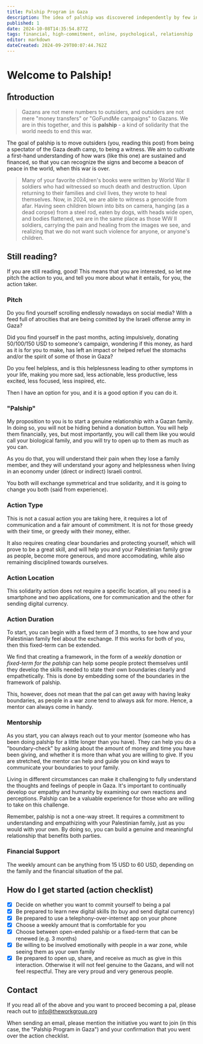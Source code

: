 ```yaml
---
title: Palship Program in Gaza
description: The idea of palship was discovered independently by few individuals midst the Gaza war. In this page, I would like to present a safe and a scalable, decentralised model that worked well for me and many others.
published: 1
date: 2024-10-08T14:35:54.877Z
tags: financial, high-commitment, online, psychological, relationship
editor: markdown
dateCreated: 2024-09-29T00:07:44.762Z
---
```


# Welcome to Palship!

## ّIntroduction

> Gazans are not mere numbers to outsiders, and outsiders are not mere "money transfers" or "GoFundMe campaigns" to Gazans. We are in this together, and this is **palship** - a kind of solidarity that the world needs to end this war.

The goal of palship is to move outsiders (you, reading this post) from being a spectator of the Gaza death camp, to being a witness. We aim to cultivate a first-hand understanding of how wars (like this one) are sustained and financed, so that you can recognize the signs and become a beacon of peace in the world, when this war is over.

> Many of your favorite children's books were written by World War II soldiers who had witnessed so much death and destruction. Upon returning to their families and civil lives, they wrote to heal themselves. Now, in 2024, we are able to witness a genocide from afar. Having seen children blown into bits on camera, hanging (as a dead corpse) from a steel rod, eaten by dogs, with heads wide open, and bodies flattened, we are in the same place as those WW II soldiers, carrying the pain and healing from the images we see, and realizing that we do not want such violence for anyone, or anyone's children.

## Still reading?

If you are still reading, good! This means that you are interested, so let me pitch the action to you, and tell you more about what it entails, for you, the action taker. 

### Pitch

Do you find yourself scrolling endlessly nowadays on social media? With a feed full of atrocities that are being comitted by the Israeli offense army in Gaza?

Did you find yourself in the past months, acting impulsively, donating 50/100/150 USD to someone's campaign, wondering if this money, as hard as it is for you to make, has left an impact or helped refuel the stomachs and/or the spirit of some of those in Gaza?

Do you feel helpless, and is this helplessness leading to other symptoms in your life, making you more sad, less actionable, less productive, less excited, less focused, less inspired, etc.

Then I have an option for you, and it is a good option if you can do it.

### "Palship"

My proposition to you is to start a genuine relationship with a Gazan family. In doing so, you will not be hiding behind a donation button. You will help them financially, yes, but most importantly, you will call them like you would call your biological family, and you will try to open up to them as much as you can.

As you do that, you will understand their pain when they lose a family member, and they will understand your agony and helplessness when living in an economy under (direct or indirect) Israeli control.

You both will exchange symmetrical and true solidarity, and it is going to change you both (said from experience).

### Action Type

This is not a casual action you are taking here, it requires a lot of communication and a fair amount of commitment. It is not for those greedy with their time, or greedy with their money, either.

It also requires creating clear boundaries and protecting yourself, which will prove to be a great skill, and will help you and your Palestinian family grow as people, become more generous, and more accomodating, while also remaining disciplined towards ourselves.

### Action Location

This solidarity action does not require a specific location, all you need is a smartphone and two applications, one for communication and the other for sending digital currency.

### Action Duration

To start, you can begin with a fixed term of 3 months, to see how and your Palestinian family feel about the exchange. If this works for both of you, then this fixed-term can be extended.

We find that creating a framework, in the form of a _weekly donation_ or _fixed-term for the palship_ can help some people protect themselves until they develop the skills needed to state their own boundaries clearly and empathetically. This is done by embedding some of the boundaries in the framework of palship.

This, however, does not mean that the pal can get away with having leaky boundaries, as people in a war zone tend to always ask for more. Hence, a mentor can always come in handy.

### Mentorship

As you start, you can always reach out to your mentor (someone who has been doing palship for a little longer than you have). They can help you do a "boundary-check" by asking about the amount of money and time you have been giving, and whether it is more than what you are willing to give. If you are stretched, the mentor can help and guide you on kind ways to communicate your boundaries to your family.

Living in different circumstances can make it challenging to fully understand the thoughts and feelings of people in Gaza. It's important to continually develop our empathy and humanity by examining our own reactions and perceptions. Palship can be a valuable experience for those who are willing to take on this challenge.

Remember, palship is not a one-way street. It requires a commitment to understanding and empathizing with your Palestinian family, just as you would with your own. By doing so, you can build a genuine and meaningful relationship that benefits both parties.

### Financial Support

The weekly amount can be anything from 15 USD to 60 USD, depending on the family and the financial situation of the pal.

## How do I get started (action checklist)

- [X] Decide on whether you want to commit yourself to being a pal
- [X] Be prepared to learn new digital skills (to buy and send digital currency)
- [X] Be prepared to use a telephony-over-internet app on your phone
- [X] Choose a weekly amount that is comfortable for you
- [X] Choose between open-ended palship or a fixed-term that can be renewed (e.g. 3 months)
- [X] Be willing to be involved emotionally with people in a war zone, while seeing them as your own family
- [X] Be prepared to open up, share, and receive as much as give in this interaction. Otherwise it will not feel genuine to the Gazans, and will not feel respectful. They are very proud and very generous people.

## Contact

If you read all of the above and you want to proceed becoming a pal, please reach out to info@theworkgroup.org

When sending an email, please mention the initiative you want to join (in this case, the "Palship Program in Gaza") and your confirmation that you went over the action checklist.